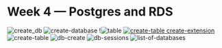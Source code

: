 # Week 4 — Postgres and RDS

![create_db](https://user-images.githubusercontent.com/97815671/226192189-f2168a87-2109-443f-b047-4b79f9d0de25.jpg)
![create-database](https://user-images.githubusercontent.com/97815671/226192195-5f8fa76d-0c40-4735-ab22-fdc00230f929.jpg)
!![table](https://user-images.githubusercontent.com/97815671/226192234-843d8821-daf0-42e9-97f1-1e4d6e96e7b6.jpg)
[![create-table](https://user-images.githubusercontent.com/97815671/226192240-f6621edb-a3bc-4bba-a7f6-de9cd7314309.jpg)
create-extension](https://user-images.githubusercontent.com/97815671/226192200-7c857311-98fe-40c9-b675-0ed200357038.jpg)
![create-table](https://user-images.githubusercontent.com/97815671/226192204-3a273688-08ae-4248-a542-f97611589ed1.jpg)
![db-create](https://user-images.githubusercontent.com/97815671/226192209-426a4064-dac7-4e91-b2d2-338065b9f977.jpg)
![db-sessions](https://user-images.githubusercontent.com/97815671/226192210-f26296ce-bfd5-4c85-ba1b-92db39b0047e.jpg)
![list-of-databases](https://user-images.githubusercontent.com/97815671/226192212-3d482567-baff-4aa2-809b-a8fb3e1c7014.jpg)
